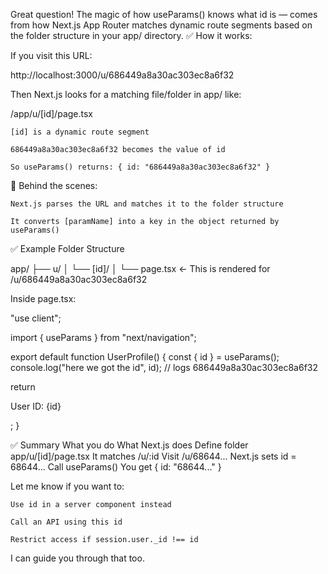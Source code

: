 Great question! The magic of how useParams() knows what id is — comes from how Next.js App Router matches dynamic route segments based on the folder structure in your app/ directory.
✅ How it works:

If you visit this URL:

http://localhost:3000/u/686449a8a30ac303ec8a6f32

Then Next.js looks for a matching file/folder in app/ like:

/app/u/[id]/page.tsx

    [id] is a dynamic route segment

    686449a8a30ac303ec8a6f32 becomes the value of id

    So useParams() returns: { id: "686449a8a30ac303ec8a6f32" }

🧠 Behind the scenes:

    Next.js parses the URL and matches it to the folder structure

    It converts [paramName] into a key in the object returned by useParams()

✅ Example Folder Structure

app/
├── u/
│   └── [id]/
│       └── page.tsx   ← This is rendered for /u/686449a8a30ac303ec8a6f32

Inside page.tsx:

"use client";

import { useParams } from "next/navigation";

export default function UserProfile() {
  const { id } = useParams();
  console.log("here we got the id", id); // logs 686449a8a30ac303ec8a6f32

  return <p>User ID: {id}</p>;
}

✅ Summary
What you do	What Next.js does
Define folder app/u/[id]/page.tsx	It matches /u/:id
Visit /u/68644...	Next.js sets id = 68644...
Call useParams()	You get { id: "68644..." }

Let me know if you want to:

    Use id in a server component instead

    Call an API using this id

    Restrict access if session.user._id !== id

I can guide you through that too.
